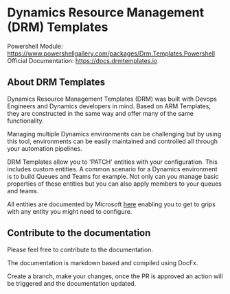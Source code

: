 # Dynamics Resource Management (DRM) Templates

Powershell Module: https://www.powershellgallery.com/packages/Drm.Templates.Powershell
Official Documentation: https://docs.drmtemplates.io

## About DRM Templates

Dynamics Resource Management Templates (DRM) was built with Devops Engineers and Dynamics developers in mind. Based on 
ARM Templates, they are constructed in the same way and offer many of the same functionality.

Managing multiple Dynamics environments can be challenging but by using this tool, 
environments can be easily maintained and controlled all through your automation pipelines.

DRM Templates allow you to 'PATCH' entities with your configuration. This includes custom entities. 
A common scenario for a Dynamics environment is to build Queues and Teams for example. 
Not only can you manage basic properties of these entities but you can also apply members to your queues and teams.

All entities are documented by Microsoft [here](https://learn.microsoft.com/en-us/power-apps/developer/data-platform/webapi/reference/entitytypes?view=dataverse-latest) enabling you to get to grips with any 
entity you might need to configure.

## Contribute to the documentation

Please feel free to contribute to the documentation.

The documentation is markdown based and compiled using DocFx.

Create a branch, make your changes, once the PR is approved an action will be triggered and the documentation updated.
